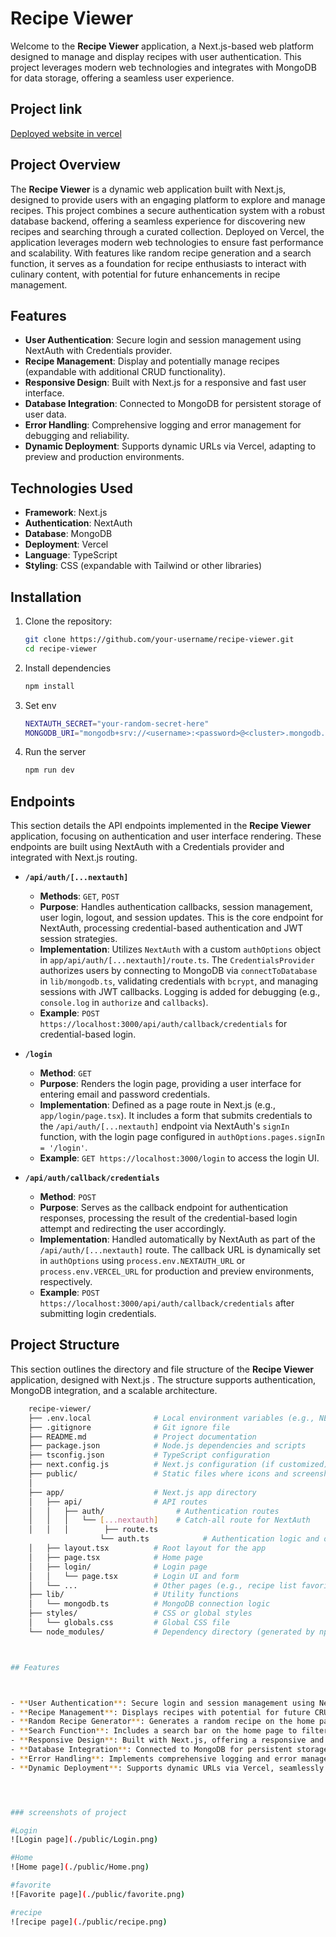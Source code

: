 # Recipe Viewer

Welcome to the **Recipe Viewer** application, a Next.js-based web platform designed to manage and display recipes with user authentication. This project leverages modern web technologies and integrates with MongoDB for data storage, offering a seamless user experience.

## Project link

[Deployed website in vercel](https://mealdbproj.vercel.app)

## Project Overview

The **Recipe Viewer** is a dynamic web application built with Next.js, designed to provide users with an engaging platform to explore and manage recipes. This project combines a secure authentication system with a robust database backend, offering a seamless experience for discovering new recipes and searching through a curated collection. Deployed on Vercel, the application leverages modern web technologies to ensure fast performance and scalability. With features like random recipe generation and a search function, it serves as a foundation for recipe enthusiasts to interact with culinary content, with potential for future enhancements in recipe management.

## Features

- **User Authentication**: Secure login and session management using NextAuth with Credentials provider.
- **Recipe Management**: Display and potentially manage recipes (expandable with additional CRUD functionality).
- **Responsive Design**: Built with Next.js for a responsive and fast user interface.
- **Database Integration**: Connected to MongoDB for persistent storage of user data.
- **Error Handling**: Comprehensive logging and error management for debugging and reliability.
- **Dynamic Deployment**: Supports dynamic URLs via Vercel, adapting to preview and production environments.

## Technologies Used

- **Framework**: Next.js
- **Authentication**: NextAuth
- **Database**: MongoDB
- **Deployment**: Vercel
- **Language**: TypeScript
- **Styling**: CSS (expandable with Tailwind or other libraries)

## Installation

1. Clone the repository:
   ```bash
   git clone https://github.com/your-username/recipe-viewer.git
   cd recipe-viewer

2.  Install dependencies
    ```bash
    npm install

3. Set env
    ```bash 
    NEXTAUTH_SECRET="your-random-secret-here"
    MONGODB_URI="mongodb+srv://<username>:<password>@<cluster>.mongodb.net/<database>?retryWrites=true&w=majority"
4. Run the server
    ```bash 
    npm run dev

## Endpoints

This section details the API endpoints implemented in the **Recipe Viewer** application, focusing on authentication and user interface rendering. These endpoints are built using NextAuth with a Credentials provider and integrated with Next.js routing.

- **`/api/auth/[...nextauth]`**
  - **Methods**: `GET`, `POST`
  - **Purpose**: Handles authentication callbacks, session management, user login, logout, and session updates. This is the core endpoint for NextAuth, processing credential-based authentication and JWT session strategies.
  - **Implementation**: Utilizes `NextAuth` with a custom `authOptions` object in `app/api/auth/[...nextauth]/route.ts`. The `CredentialsProvider` authorizes users by connecting to MongoDB via `connectToDatabase` in `lib/mongodb.ts`, validating credentials with `bcrypt`, and managing sessions with JWT callbacks. Logging is added for debugging (e.g., `console.log` in `authorize` and `callbacks`).
  - **Example**: `POST https://localhost:3000/api/auth/callback/credentials` for credential-based login.

- **`/login`**
  - **Method**: `GET`
  - **Purpose**: Renders the login page, providing a user interface for entering email and password credentials.
  - **Implementation**: Defined as a page route in Next.js (e.g., `app/login/page.tsx`). It includes a form that submits credentials to the `/api/auth/[...nextauth]` endpoint via NextAuth's `signIn` function, with the login page configured in `authOptions.pages.signIn = '/login'`.
  - **Example**: `GET https://localhost:3000/login` to access the login UI.

- **`/api/auth/callback/credentials`**
  - **Method**: `POST`
  - **Purpose**: Serves as the callback endpoint for authentication responses, processing the result of the credential-based login attempt and redirecting the user accordingly.
  - **Implementation**: Handled automatically by NextAuth as part of the `/api/auth/[...nextauth]` route. The callback URL is dynamically set in `authOptions` using `process.env.NEXTAUTH_URL` or `process.env.VERCEL_URL` for production and preview environments, respectively. 
  - **Example**: `POST https://localhost:3000/api/auth/callback/credentials` after submitting login credentials.

## Project Structure

This section outlines the directory and file structure of the **Recipe Viewer** application, designed with Next.js . The structure supports authentication, MongoDB integration, and a scalable architecture. 


```bash
    recipe-viewer/
    ├── .env.local              # Local environment variables (e.g., NEXTAUTH_SECRET, MONGODB_URI)
    ├── .gitignore              # Git ignore file
    ├── README.md               # Project documentation
    ├── package.json            # Node.js dependencies and scripts
    ├── tsconfig.json           # TypeScript configuration
    ├── next.config.js          # Next.js configuration (if customized)
    ├── public/                 # Static files where icons and screenshots are stored
    │      
    ├── app/                    # Next.js app directory
    │   ├── api/                # API routes
    │   │   ├── auth/                # Authentication routes
    │   │   │   └── [...nextauth]    # Catch-all route for NextAuth
    │   │   │        ├── route.ts  
                    └── auth.ts            # Authentication logic and options
    │   ├── layout.tsx          # Root layout for the app
    │   ├── page.tsx            # Home page
    │   ├── login/              # Login page
    │   │   └── page.tsx        # Login UI and form
    │   └── ...                 # Other pages (e.g., recipe list favorite)
    ├── lib/                    # Utility functions
    │   └── mongodb.ts          # MongoDB connection logic
    ├── styles/                 # CSS or global styles
    │   └── globals.css         # Global CSS file
    └── node_modules/           # Dependency directory (generated by npm)



## Features



- **User Authentication**: Secure login and session management using NextAuth with a Credentials provider, ensuring user data is protected and sessions are maintained across interactions.
- **Recipe Management**: Displays recipes with potential for future CRUD (Create, Read, Update, Delete) functionality, providing a foundation for recipe viewing and management.
- **Random Recipe Generator**: Generates a random recipe on the home page, offering users a quick and fun way to discover new recipes.
- **Search Function**: Includes a search bar on the home page to filter recipes by name or ingredients, enhancing user navigation.
- **Responsive Design**: Built with Next.js, offering a responsive and fast user interface adaptable to various devices and screen sizes.
- **Database Integration**: Connected to MongoDB for persistent storage of user data, enabling reliable data retrieval and management.
- **Error Handling**: Implements comprehensive logging and error management for debugging and ensuring application reliability.
- **Dynamic Deployment**: Supports dynamic URLs via Vercel, seamlessly adapting to production and preview environments for testing and deployment.




### screenshots of project

#Login
![Login page](./public/Login.png)

#Home
![Home page](./public/Home.png)

#favorite
![Favorite page](./public/favorite.png)

#recipe
![recipe page](./public/recipe.png)